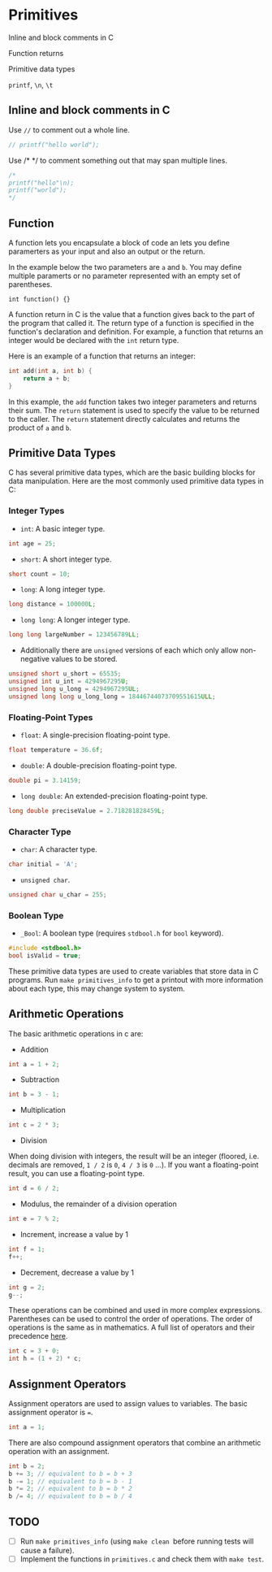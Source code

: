 # Primitives

Inline and block comments in C

Function returns

Primitive data types

`printf`, `\n`, `\t`

## Inline and block comments in C

Use `//` to comment out a whole line.

```c
// printf("hello world");
```

Use /\* \*/ to comment something out that may span multiple lines.

```c
/*
printf("hello"\n);
printf("world");
*/
```

## Function

A function lets you encapsulate a block of code an lets you define paramerters as your input and also an output or the return.

In the example below the two parameters are `a` and `b`. You may define multiple paramerts or no parameter represented with an empty set of parentheses.

```
int function() {}
```

A function return in C is the value that a function gives back to the part of the program that called it. The return type of a function is specified in the function's declaration and definition. For example, a function that returns an integer would be declared with the `int` return type.

Here is an example of a function that returns an integer:

```c
int add(int a, int b) {
    return a + b;
}
```

In this example, the `add` function takes two integer parameters and returns their sum. The `return` statement is used to specify the value to be returned to the caller. The `return` statement directly calculates and returns the product of `a` and `b`.

## Primitive Data Types

C has several primitive data types, which are the basic building blocks for data manipulation. Here are the most commonly used primitive data types in C:

### Integer Types

- `int`: A basic integer type.

```c
int age = 25;
```

- `short`: A short integer type.

```c
short count = 10;
```

- `long`: A long integer type.

```c
long distance = 100000L;
```

- `long long`: A longer integer type.

```c
long long largeNumber = 123456789LL;
```

* Additionally there are `unsigned` versions of each which only allow non-negative values to be stored.

```c
unsigned short u_short = 65535;
unsigned int u_int = 4294967295U;
unsigned long u_long = 4294967295UL;
unsigned long long u_long_long = 18446744073709551615ULL;
```

### Floating-Point Types

- `float`: A single-precision floating-point type.

```c
float temperature = 36.6f;
```

- `double`: A double-precision floating-point type.

```c
double pi = 3.14159;
```

- `long double`: An extended-precision floating-point type.

```c
long double preciseValue = 2.718281828459L;
```

### Character Type

- `char`: A character type.

```c
char initial = 'A';
```

- `unsigned char`.

```c
unsigned char u_char = 255;
```

### Boolean Type

- `_Bool`: A boolean type (requires `stdbool.h` for `bool` keyword).

```c
#include <stdbool.h>
bool isValid = true;
```

These primitive data types are used to create variables that store data in C programs. Run `make primitives_info` to get a printout with more information about each type, this may change system to system.

## Arithmetic Operations

The basic arithmetic operations in c are:

* Addition

```c
int a = 1 + 2;
```

* Subtraction

```c
int b = 3 - 1;
```

* Multiplication

```c
int c = 2 * 3;
```

* Division

When doing division with integers, the result will be an integer (floored, i.e. decimals are removed, `1 / 2` is `0`, `4 / 3` is `0` ...). If you want a floating-point result, you can use a floating-point type.

```c
int d = 6 / 2;
```

* Modulus, the remainder of a division operation

```c
int e = 7 % 2;
```

* Increment, increase a value by 1

```c
int f = 1;
f++;
```

* Decrement, decrease a value by 1

```c
int g = 2;
g--;
```

These operations can be combined and used in more complex expressions. Parentheses can be used to control the order of operations. The order of operations is the same as in mathematics. A full list of operators and their precedence [here](https://en.cppreference.com/w/c/language/operator_precedence).

```c
int c = 3 + 0;
int h = (1 + 2) * c;
```

## Assignment Operators

Assignment operators are used to assign values to variables. The basic assignment operator is `=`.

```c
int a = 1;
```

There are also compound assignment operators that combine an arithmetic operation with an assignment.

```c
int b = 2;
b += 3; // equivalent to b = b + 3
b -= 1; // equivalent to b = b - 1
b *= 2; // equivalent to b = b * 2
b /= 4; // equivalent to b = b / 4
```

## TODO

* [ ] Run `make primitives_info` (using `make clean `before running tests will cause a failure).
* [ ] Implement the functions in `primitives.c` and check them with `make test`.
